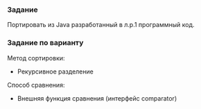 ### Задание
Портировать из Java разработанный в л.р.1 программный код.

### Задание по варианту
Метод сортировки:
- Рекурсивное разделение

Способ сравнения:
- Внешняя функция сравнения (интерфейс comparator)